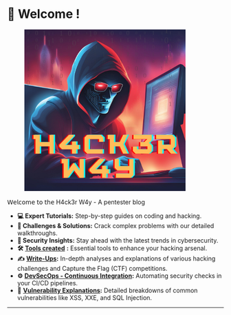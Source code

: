# 👾 Welcome !

<figure><img src=".gitbook/assets/H4ck3r W4y.png" alt="H4ck3r W4y" width="375"><figcaption></figcaption></figure>

𝖶𝖾𝗅𝖼𝗈𝗆𝖾 𝗍𝗈 𝗍𝗁𝖾 H4ck3r W4y - A pentester blog

* **💻 Expert Tutorials:** Step-by-step guides on coding and hacking.
* **👾 Challenges & Solutions:** Crack complex problems with our detailed walkthroughs.
* **🔐 Security Insights:** Stay ahead with the latest trends in cybersecurity.
* **🛠️** [**Tools created**](broken-reference) **:** Essential tools to enhance your hacking arsenal.
* **✍️** [**Write-Ups**](broken-reference)**:** In-depth analyses and explanations of various hacking challenges and Capture the Flag (CTF) competitions.
* **⚙️** [**DevSecOps - Continuous Integration**](broken-reference)**:** Automating security checks in your CI/CD pipelines.
* **🐞** [**Vulnerability Explanations**](broken-reference)**:** Detailed breakdowns of common vulnerabilities like XSS, XXE, and SQL Injection.

***
